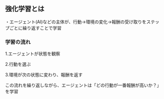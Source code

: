 ## 強化学習とは
・エージェント(AI)などの主体が、行動→環境の変化→報酬の受け取りをステップごとに繰り返すことで学習

### 学習の流れ
1.エージェントが状態を観察 

2.行動を選ぶ 

3.環境が次の状態に変わり、報酬を返す 

この流れを繰り返しながら、エージェントは「どの行動が一番報酬が高いか？」を学習 
